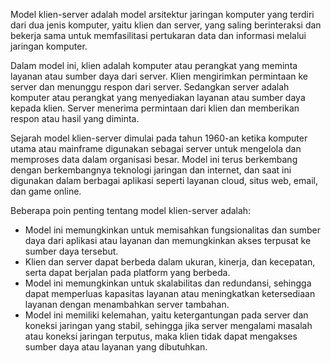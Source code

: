 Model klien-server adalah model arsitektur jaringan komputer yang terdiri dari dua jenis komputer, yaitu klien dan server, yang saling berinteraksi dan bekerja sama untuk memfasilitasi pertukaran data dan informasi melalui jaringan komputer.

Dalam model ini, klien adalah komputer atau perangkat yang meminta layanan atau sumber daya dari server. Klien mengirimkan permintaan ke server dan menunggu respon dari server. Sedangkan server adalah komputer atau perangkat yang menyediakan layanan atau sumber daya kepada klien. Server menerima permintaan dari klien dan memberikan respon atau hasil yang diminta.

Sejarah model klien-server dimulai pada tahun 1960-an ketika komputer utama atau mainframe digunakan sebagai server untuk mengelola dan memproses data dalam organisasi besar. Model ini terus berkembang dengan berkembangnya teknologi jaringan dan internet, dan saat ini digunakan dalam berbagai aplikasi seperti layanan cloud, situs web, email, dan game online.

Beberapa poin penting tentang model klien-server adalah:

-   Model ini memungkinkan untuk memisahkan fungsionalitas dan sumber daya dari aplikasi atau layanan dan memungkinkan akses terpusat ke sumber daya tersebut.
-   Klien dan server dapat berbeda dalam ukuran, kinerja, dan kecepatan, serta dapat berjalan pada platform yang berbeda.
-   Model ini memungkinkan untuk skalabilitas dan redundansi, sehingga dapat memperluas kapasitas layanan atau meningkatkan ketersediaan layanan dengan menambahkan server tambahan.
-   Model ini memiliki kelemahan, yaitu ketergantungan pada server dan koneksi jaringan yang stabil, sehingga jika server mengalami masalah atau koneksi jaringan terputus, maka klien tidak dapat mengakses sumber daya atau layanan yang dibutuhkan.